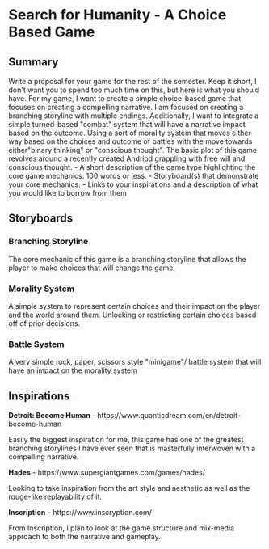 <h1>Search for Humanity - A Choice Based Game</h1>
<h2>Summary</h2>
<p>
Write a proposal for your game for the rest of the semester. Keep it short, I don't want you to spend too much time on this, but here is what you should have.
For my game, I want to create a simple choice-based game that focuses on creating a compelling narrative. I am focused on creating a branching storyline with multiple endings. Additionally, I want to integrate a simple turned-based "combat" system that will have a narrative impact based on the outcome. Using a sort of morality system that moves either way based on the choices and outcome of battles with the move towards  either"binary thinking" or "conscious thought". The basic plot of this game revolves around a recently created Andriod grappling with free will and conscious thought.
- A short description of the game type highlighting the core game mechanics. 100 words or less.
- Storyboard(s) that demonstrate your core mechanics.
- Links to your inspirations and a description of what you would like to borrow from them
</p>
  <h2>Storyboards</h2>
  <p>
    <h3>Branching Storyline</h3>
    <p>
    The core mechanic of this game is a branching storyline that allows the player to make choices that will change the game.  
    </p>
    <h3>Morality System</h3>
    <p>
      A simple system to represent certain choices and their impact on the player and the world around them. Unlocking or restricting certain choices based off of           prior decisions.
    </p>
    <h3>Battle System</h3>
    <p>
      A very simple rock, paper, scissors style "minigame"/ battle system that will have an impact on the morality system
    </p>
    
</p>
  
<h2>Inspirations</h2>
<p>
  <b>Detroit: Become Human </b> - https://www.quanticdream.com/en/detroit-become-human <be>
  <p>Easily the biggest inspiration for me, this game has one of the greatest branching storylines I have ever seen that is masterfully interwoven with a compelling narrative.</p>
  <b>Hades</b> - https://www.supergiantgames.com/games/hades/ <be>
  <p>Looking to take inspiration from the art style and aesthetic as well as the rouge-like replayability of it.</p>
  <b>Inscription</b> - https://www.inscryption.com/ <be>
  <p>From Inscription, I plan to look at the game structure and mix-media approach to both the narrative and gameplay.</p>
</p>

